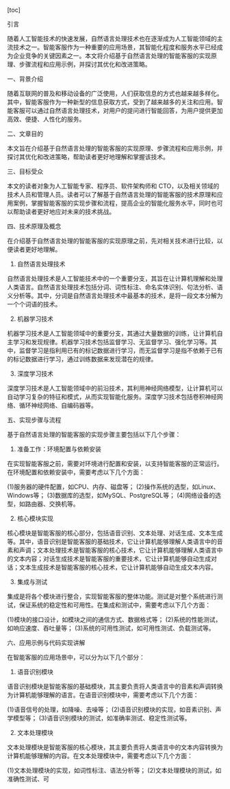
[toc]                    
                
                
引言

随着人工智能技术的快速发展，自然语言处理技术也在逐渐成为人工智能领域的主流技术之一。智能客服作为一种重要的应用场景，其智能化程度和服务水平已经成为企业竞争的关键因素之一。本文将介绍基于自然语言处理的智能客服的实现原理、步骤流程和应用示例，并探讨其优化和改进策略。

一、背景介绍

随着互联网的普及和移动设备的广泛使用，人们获取信息的方式也越来越多样化。其中，智能客服作为一种新型的信息获取方式，受到了越来越多的关注和应用。智能客服可以通过自然语言处理技术，对用户的提问进行智能回答，为用户提供更加高效、便捷、人性化的服务。

二、文章目的

本文旨在介绍基于自然语言处理的智能客服的实现原理、步骤流程和应用示例，并探讨其优化和改进策略，帮助读者更好地理解和掌握该技术。

三、目标受众

本文的读者对象为人工智能专家、程序员、软件架构师和 CTO，以及相关领域的技术人员和管理人员。读者可以了解基于自然语言处理的智能客服的技术原理和应用案例，掌握智能客服的实现步骤和流程，提高企业的智能化服务水平，同时也可以帮助读者更好地应对未来的技术挑战。

四、技术原理及概念

在介绍基于自然语言处理的智能客服的实现原理之前，先对相关技术进行比较，以便读者更好地理解。

1. 自然语言处理技术

自然语言处理技术是人工智能技术中的一个重要分支，其旨在让计算机理解和处理人类语言。自然语言处理技术包括分词、词性标注、命名实体识别、句法分析、语义分析等。其中，分词是自然语言处理技术中最基本的技术，是将一段文本分解为一个个词语的技术。

2. 机器学习技术

机器学习技术是人工智能领域中的重要分支，其通过大量数据的训练，让计算机自主学习和发现规律。机器学习技术包括监督学习、无监督学习、强化学习等。其中，监督学习是指利用已有的标记数据进行学习，而无监督学习是指不依赖于已有的标记数据进行学习，通过训练数据来发现潜在的规律。

3. 深度学习技术

深度学习技术是人工智能领域中的前沿技术，其利用神经网络模型，让计算机可以自动学习复杂的特征和模式，从而实现智能化服务。深度学习技术包括卷积神经网络、循环神经网络、自编码器等。

五、实现步骤与流程

基于自然语言处理的智能客服的实现步骤主要包括以下几个步骤：

1. 准备工作：环境配置与依赖安装

在实现智能客服之前，需要对环境进行配置和安装，以支持智能客服的正常运行。在环境配置和依赖安装中，需要考虑以下几个方面：

(1)服务器的硬件配置，如CPU、内存、磁盘等；
(2)操作系统的选型，如Linux、Windows等；
(3)数据库的选型，如MySQL、PostgreSQL等；
(4)网络设备的选型，如路由器、交换机等。

2. 核心模块实现

核心模块是智能客服的核心部分，包括语音识别、文本处理、对话生成、文本生成等。其中，语音识别是智能客服的基础技术，它让计算机能够理解人类语言中的音素和声调；文本处理技术是智能客服的核心技术，它让计算机能够理解人类语言中的文本内容；对话生成技术是智能客服的重要技术，它让计算机能够自动生成对话；文本生成技术是智能客服的核心技术，它让计算机能够自动生成文本内容。

3. 集成与测试

集成是将各个模块进行整合，实现智能客服的整体功能。测试是对整个系统进行测试，保证系统的稳定性和可用性。在集成和测试中，需要考虑以下几个方面：

(1)模块的接口设计，如模块之间的通信方式、数据格式等；
(2)系统的性能测试，如响应速度、吞吐量等；
(3)系统的可用性测试，如可用性测试、负载测试等。

六、应用示例与代码实现讲解

在智能客服的应用场景中，可以分为以下几个部分：

1. 语音识别模块

语音识别模块是智能客服的基础模块，其主要负责将人类语言中的音素和声调转换为计算机能够理解的语言。在语音识别模块中，需要考虑以下几个方面：

(1)语音信号的处理，如降噪、去噪等；
(2)语音识别模块的实现，如音素识别、声学模型等；
(3)语音识别模块的测试，如准确率测试、稳定性测试等。

2. 文本处理模块

文本处理模块是智能客服的核心模块，其主要负责将人类语言中的文本内容转换为计算机能够理解的内容。在文本处理模块中，需要考虑以下几个方面：

(1)文本处理模块的实现，如词性标注、语法分析等；
(2)文本处理模块的测试，如准确性测试、可

